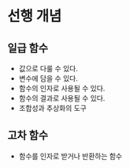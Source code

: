 # 선행 개념

## 일급 함수

- 값으로 다룰 수 있다.
- 변수에 담을 수 있다.
- 함수의 인자로 사용될 수 있다.
- 함수의 결과로 사용될 수 있다.
- 조합성과 추상화의 도구

## 고차 함수

- 함수를 인자로 받거나 반환하는 함수
